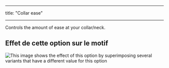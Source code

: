 - - -
title: "Collar ease"
- - -

Controls the amount of ease at your collar/neck.

## Effet de cette option sur le motif

![This image shows the effect of this option by superimposing several variants that have a different value for this option](sven_collarease_sample.svg "Effect of this option on the pattern")

